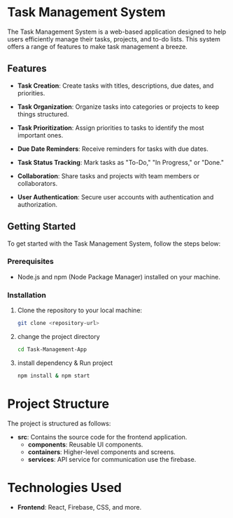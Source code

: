 # Task Management System

The Task Management System is a web-based application designed to help users efficiently manage their tasks, projects, and to-do lists. This system offers a range of features to make task management a breeze.

## Features

- **Task Creation**: Create tasks with titles, descriptions, due dates, and priorities.

- **Task Organization**: Organize tasks into categories or projects to keep things structured.

- **Task Prioritization**: Assign priorities to tasks to identify the most important ones.

- **Due Date Reminders**: Receive reminders for tasks with due dates.

- **Task Status Tracking**: Mark tasks as "To-Do," "In Progress," or "Done."

- **Collaboration**: Share tasks and projects with team members or collaborators.

- **User Authentication**: Secure user accounts with authentication and authorization.

## Getting Started

To get started with the Task Management System, follow the steps below:

### Prerequisites

- Node.js and npm (Node Package Manager) installed on your machine.

### Installation

1. Clone the repository to your local machine:

   ```bash
   git clone <repository-url>

2. change the project directory
    ```bash
    cd Task-Management-App

3. install dependency & Run project 
    ```bash
    npm install & npm start

# Project Structure

The project is structured as follows:

- **src**: Contains the source code for the frontend application.
  - **components**: Reusable UI components.
  - **containers**: Higher-level components and screens.
  - **services**: API service for communication use the firebase.
  


# Technologies Used

- **Frontend**: React, Firebase, CSS, and more.